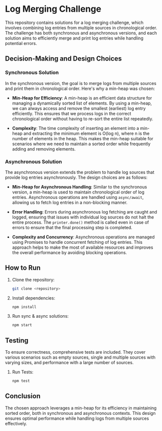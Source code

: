# Log Merging Challenge

This repository contains solutions for a log merging challenge, which involves combining log entries from multiple sources in chronological order. The challenge has both synchronous and asynchronous versions, and each solution aims to efficiently merge and print log entries while handling potential errors.

## Decision-Making and Design Choices

### Synchronous Solution

In the synchronous version, the goal is to merge logs from multiple sources and print them in chronological order. Here's why a min-heap was chosen:

- **Min-Heap for Efficiency**: A min-heap is an efficient data structure for managing a dynamically sorted list of elements. By using a min-heap, we can always access and remove the smallest (earliest) log entry efficiently. This ensures that we process logs in the correct chronological order without having to re-sort the entire list repeatedly.

- **Complexity**: The time complexity of inserting an element into a min-heap and extracting the minimum element is O(log n), where n is the number of elements in the heap. This makes the min-heap suitable for scenarios where we need to maintain a sorted order while frequently adding and removing elements.

### Asynchronous Solution

The asynchronous version extends the problem to handle log sources that provide log entries asynchronously. The design choices are as follows:

- **Min-Heap for Asynchronous Handling**: Similar to the synchronous version, a min-heap is used to maintain chronological order of log entries. Asynchronous operations are handled using `async/await`, allowing us to fetch log entries in a non-blocking manner.

- **Error Handling**: Errors during asynchronous log fetching are caught and logged, ensuring that issues with individual log sources do not halt the entire process. The `printer.done()` method is called even in case of errors to ensure that the final processing step is completed.

- **Complexity and Concurrency**: Asynchronous operations are managed using Promises to handle concurrent fetching of log entries. This approach helps to make the most of available resources and improves the overall performance by avoiding blocking operations.

## How to Run

1. Clone the repository:
   ```bash
   git clone <repository>

2. Install dependencies:
   ```bash
   npm install

3. Run sync & async solutions:
   ```bash
   npm start

## Testing

To ensure correctness, comprehensive tests are included. They cover various scenarios such as empty sources, single and multiple sources with varying sizes, and performance with a large number of sources.

1. Run Tests:
   ```bash
   npm test

## Conclusion

The chosen approach leverages a min-heap for its efficiency in maintaining sorted order, both in synchronous and asynchronous contexts. This design ensures optimal performance while handling logs from multiple sources effectively.